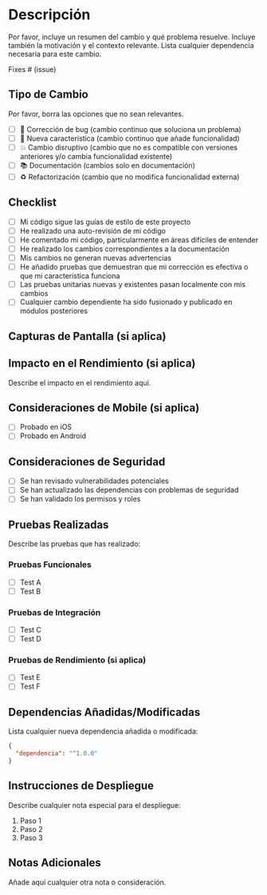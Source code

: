 # Descripción

Por favor, incluye un resumen del cambio y qué problema resuelve. Incluye también la motivación y el contexto relevante. Lista cualquier dependencia necesaria para este cambio.

Fixes # (issue)

## Tipo de Cambio

Por favor, borra las opciones que no sean relevantes.

- [ ] 🐛 Corrección de bug (cambio continuo que soluciona un problema)
- [ ] 🚀 Nueva característica (cambio continuo que añade funcionalidad)
- [ ] 💥 Cambio disruptivo (cambio que no es compatible con versiones anteriores y/o cambia funcionalidad existente)
- [ ] 📚 Documentación (cambios solo en documentación)
- [ ] ♻️ Refactorización (cambio que no modifica funcionalidad externa)

## Checklist

- [ ] Mi código sigue las guías de estilo de este proyecto
- [ ] He realizado una auto-revisión de mi código
- [ ] He comentado mi código, particularmente en áreas difíciles de entender
- [ ] He realizado los cambios correspondientes a la documentación
- [ ] Mis cambios no generan nuevas advertencias
- [ ] He añadido pruebas que demuestran que mi corrección es efectiva o que mi característica funciona
- [ ] Las pruebas unitarias nuevas y existentes pasan localmente con mis cambios
- [ ] Cualquier cambio dependiente ha sido fusionado y publicado en módulos posteriores

## Capturas de Pantalla (si aplica)

## Impacto en el Rendimiento (si aplica)

Describe el impacto en el rendimiento aquí.

## Consideraciones de Mobile (si aplica)

- [ ] Probado en iOS
- [ ] Probado en Android

## Consideraciones de Seguridad

- [ ] Se han revisado vulnerabilidades potenciales
- [ ] Se han actualizado las dependencias con problemas de seguridad
- [ ] Se han validado los permisos y roles

## Pruebas Realizadas

Describe las pruebas que has realizado:

### Pruebas Funcionales
- [ ] Test A
- [ ] Test B

### Pruebas de Integración
- [ ] Test C
- [ ] Test D

### Pruebas de Rendimiento (si aplica)
- [ ] Test E
- [ ] Test F

## Dependencias Añadidas/Modificadas

Lista cualquier nueva dependencia añadida o modificada:

```json
{
  "dependencia": "^1.0.0"
}
```

## Instrucciones de Despliegue

Describe cualquier nota especial para el despliegue:

1. Paso 1
2. Paso 2
3. Paso 3

## Notas Adicionales

Añade aquí cualquier otra nota o consideración.